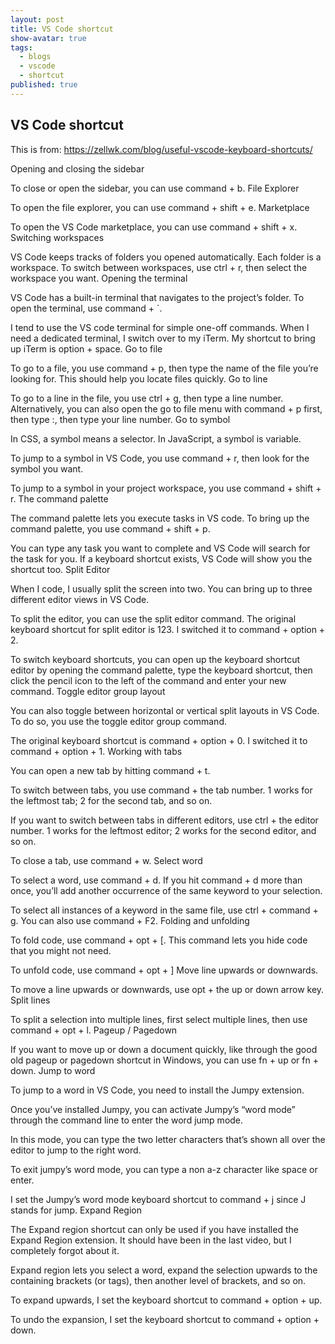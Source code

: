 ```yaml
---
layout: post
title: VS Code shortcut
show-avatar: true
tags:
  - blogs
  - vscode
  - shortcut
published: true
---
```



## VS Code shortcut
This is from: https://zellwk.com/blog/useful-vscode-keyboard-shortcuts/

Opening and closing the sidebar

To close or open the sidebar, you can use command + b.
File Explorer

To open the file explorer, you can use command + shift + e.
Marketplace

To open the VS Code marketplace, you can use command + shift + x.
Switching workspaces

VS Code keeps tracks of folders you opened automatically. Each folder is a workspace. To switch between workspaces, use ctrl + r, then select the workspace you want.
Opening the terminal

VS Code has a built-in terminal that navigates to the project’s folder. To open the terminal, use command + `.

I tend to use the VS code terminal for simple one-off commands. When I need a dedicated terminal, I switch over to my iTerm. My shortcut to bring up iTerm is option + space.
Go to file

To go to a file, you use command + p, then type the name of the file you’re looking for. This should help you locate files quickly.
Go to line

To go to a line in the file, you use ctrl + g, then type a line number. Alternatively, you can also open the go to file menu with command + p first, then type :, then type your line number.
Go to symbol

In CSS, a symbol means a selector. In JavaScript, a symbol is variable.

To jump to a symbol in VS Code, you use command + r, then look for the symbol you want.

To jump to a symbol in your project workspace, you use command + shift + r.
The command palette

The command palette lets you execute tasks in VS code. To bring up the command palette, you use command + shift + p.

You can type any task you want to complete and VS Code will search for the task for you. If a keyboard shortcut exists, VS Code will show you the shortcut too.
Split Editor

When I code, I usually split the screen into two. You can bring up to three different editor views in VS Code.

To split the editor, you can use the split editor command. The original keyboard shortcut for split editor is 123. I switched it to command + option + 2.

To switch keyboard shortcuts, you can open up the keyboard shortcut editor by opening the command palette, type the keyboard shortcut, then click the pencil icon to the left of the command and enter your new command.
Toggle editor group layout

You can also toggle between horizontal or vertical split layouts in VS Code. To do so, you use the toggle editor group command.

The original keyboard shortcut is command + option + 0. I switched it to command + option + 1.
Working with tabs

You can open a new tab by hitting command + t.

To switch between tabs, you use command + the tab number. 1 works for the leftmost tab; 2 for the second tab, and so on.

If you want to switch between tabs in different editors, use ctrl + the editor number. 1 works for the leftmost editor; 2 works for the second editor, and so on.

To close a tab, use command + w.
Select word

To select a word, use command + d. If you hit command + d more than once, you’ll add another occurrence of the same keyword to your selection.

To select all instances of a keyword in the same file, use ctrl + command + g. You can also use command + F2.
Folding and unfolding

To fold code, use command + opt + [. This command lets you hide code that you might not need.

To unfold code, use command + opt + ]
Move line upwards or downwards.

To move a line upwards or downwards, use opt + the up or down arrow key.
Split lines

To split a selection into multiple lines, first select multiple lines, then use command + opt + l.
Pageup / Pagedown

If you want to move up or down a document quickly, like through the good old pageup or pagedown shortcut in Windows, you can use fn + up or fn + down.
Jump to word

To jump to a word in VS Code, you need to install the Jumpy extension.

Once you’ve installed Jumpy, you can activate Jumpy’s “word mode” through the command line to enter the word jump mode.

In this mode, you can type the two letter characters that’s shown all over the editor to jump to the right word.

To exit jumpy’s word mode, you can type a non a-z character like space or enter.

I set the Jumpy’s word mode keyboard shortcut to command + j since J stands for jump.
Expand Region

The Expand region shortcut can only be used if you have installed the Expand Region extension. It should have been in the last video, but I completely forgot about it.

Expand region lets you select a word, expand the selection upwards to the containing brackets (or tags), then another level of brackets, and so on.

To expand upwards, I set the keyboard shortcut to command + option + up.

To undo the expansion, I set the keyboard shortcut to command + option + down.
